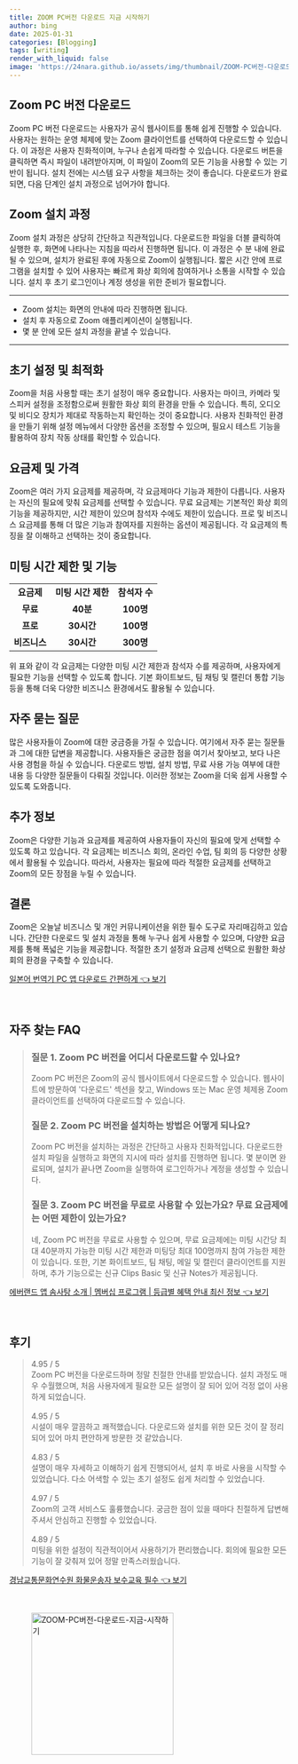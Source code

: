 ```yaml
---
title: ZOOM PC버전 다운로드 지금 시작하기
author: bing
date: 2025-01-31
categories: [Blogging]
tags: [writing]
render_with_liquid: false
image: 'https://24nara.github.io/assets/img/thumbnail/ZOOM-PC버전-다운로드-지금-시작하기.webp'
---
```



<h2 id='Zoom_PC_버전_다운로드'>Zoom PC 버전 다운로드</h2>

<p>Zoom PC 버전 다운로드는 사용자가 공식 웹사이트를 통해 쉽게 진행할 수 있습니다. 사용자는 원하는 운영 체제에 맞는 Zoom 클라이언트를 선택하여 다운로드할 수 있습니다. 이 과정은 사용자 친화적이며, 누구나 손쉽게 따라할 수 있습니다. 다운로드 버튼을 클릭하면 즉시 파일이 내려받아지며, 이 파일이 Zoom의 모든 기능을 사용할 수 있는 기반이 됩니다. 설치 전에는 시스템 요구 사항을 체크하는 것이 좋습니다. 다운로드가 완료되면, 다음 단계인 설치 과정으로 넘어가야 합니다.</p>

<h2 id='ZOOM_설치_과정'>Zoom 설치 과정</h2>

<p>Zoom 설치 과정은 상당히 간단하고 직관적입니다. 다운로드한 파일을 더블 클릭하여 실행한 후, 화면에 나타나는 지침을 따라서 진행하면 됩니다. 이 과정은 수 분 내에 완료될 수 있으며, 설치가 완료된 후에 자동으로 Zoom이 실행됩니다. 짧은 시간 안에 프로그램을 설치할 수 있어 사용자는 빠르게 화상 회의에 참여하거나 소통을 시작할 수 있습니다. 설치 후 초기 로그인이나 계정 생성을 위한 준비가 필요합니다.</p>

<hr />

<ul>
    <li>Zoom 설치는 화면의 안내에 따라 진행하면 됩니다.</li>
    <li>설치 후 자동으로 Zoom 애플리케이션이 실행됩니다.</li>
    <li>몇 분 안에 모든 설치 과정을 끝낼 수 있습니다.</li>
</ul>

<hr />

<h2 id='초기_설정_및_최적화'>초기 설정 및 최적화</h2>

<p>Zoom을 처음 사용할 때는 초기 설정이 매우 중요합니다. 사용자는 마이크, 카메라 및 스피커 설정을 조정함으로써 원활한 화상 회의 환경을 만들 수 있습니다. 특히, 오디오 및 비디오 장치가 제대로 작동하는지 확인하는 것이 중요합니다. 사용자 친화적인 환경을 만들기 위해 설정 메뉴에서 다양한 옵션을 조정할 수 있으며, 필요시 테스트 기능을 활용하여 장치 작동 상태를 확인할 수 있습니다.</p>

<h2 id='요금제_및_가격'>요금제 및 가격</h2>

<p>Zoom은 여러 가지 요금제를 제공하며, 각 요금제마다 기능과 제한이 다릅니다. 사용자는 자신의 필요에 맞춰 요금제를 선택할 수 있습니다. 무료 요금제는 기본적인 화상 회의 기능을 제공하지만, 시간 제한이 있으며 참석자 수에도 제한이 있습니다. 프로 및 비즈니스 요금제를 통해 더 많은 기능과 참여자를 지원하는 옵션이 제공됩니다. 각 요금제의 특징을 잘 이해하고 선택하는 것이 중요합니다.</p>

<h2 id='미팅_시간_제한_및_기능'>미팅 시간 제한 및 기능</h2>

<table>
    <tr>
        <td style="text-align: center; height: 17px;"><b>요금제</b></td>
        <td style="text-align: center; height: 17px;"><b>미팅 시간 제한</b></td>
        <td style="text-align: center; height: 17px;"><b>참석자 수</b></td>
    </tr>
    <tr>
        <td style="text-align: center; height: 17px;"><b>무료</b></td>
        <td style="text-align: center; height: 17px;"><b>40분</b></td>
        <td style="text-align: center; height: 17px;"><b>100명</b></td>
    </tr>
    <tr>
        <td style="text-align: center; height: 17px;"><b>프로</b></td>
        <td style="text-align: center; height: 17px;"><b>30시간</b></td>
        <td style="text-align: center; height: 17px;"><b>100명</b></td>
    </tr>
    <tr>
        <td style="text-align: center; height: 17px;"><b>비즈니스</b></td>
        <td style="text-align: center; height: 17px;"><b>30시간</b></td>
        <td style="text-align: center; height: 17px;"><b>300명</b></td>
    </tr>
</table>

<p>위 표와 같이 각 요금제는 다양한 미팅 시간 제한과 참석자 수를 제공하며, 사용자에게 필요한 기능을 선택할 수 있도록 합니다. 기본 화이트보드, 팀 채팅 및 캘린더 통합 기능 등을 통해 더욱 다양한 비즈니스 환경에서도 활용될 수 있습니다.</p>

<h2 id='자주_묻는_질문'>자주 묻는 질문</h2>

<p>많은 사용자들이 Zoom에 대한 궁금증을 가질 수 있습니다. 여기에서 자주 묻는 질문들과 그에 대한 답변을 제공합니다. 사용자들은 궁금한 점을 여기서 찾아보고, 보다 나은 사용 경험을 하실 수 있습니다. 다운로드 방법, 설치 방법, 무료 사용 가능 여부에 대한 내용 등 다양한 질문들이 다뤄질 것입니다. 이러한 정보는 Zoom을 더욱 쉽게 사용할 수 있도록 도와줍니다.</p>

<h2 id='추가_정보'>추가 정보</h2>

<p>Zoom은 다양한 기능과 요금제를 제공하여 사용자들이 자신의 필요에 맞게 선택할 수 있도록 하고 있습니다. 각 요금제는 비즈니스 회의, 온라인 수업, 팀 회의 등 다양한 상황에서 활용될 수 있습니다. 따라서, 사용자는 필요에 따라 적절한 요금제를 선택하고 Zoom의 모든 장점을 누릴 수 있습니다. </p>

<h2 id='결론'>결론</h2>

<p>Zoom은 오늘날 비즈니스 및 개인 커뮤니케이션을 위한 필수 도구로 자리매김하고 있습니다. 간단한 다운로드 및 설치 과정을 통해 누구나 쉽게 사용할 수 있으며, 다양한 요금제를 통해 폭넓은 기능을 제공합니다. 적절한 초기 설정과 요금제 선택으로 원활한 화상 회의 환경을 구축할 수 있습니다.</p>


<p><a class="click-button" title="일본어 번역기 PC 앱 다운로드 간편하게" href="https://24nara.github.io/posts/%EC%9D%BC%EB%B3%B8%EC%96%B4-%EB%B2%88%EC%97%AD%EA%B8%B0-PC-%EC%95%B1-%EB%8B%A4%EC%9A%B4%EB%A1%9C%EB%93%9C-%EA%B0%84%ED%8E%B8%ED%95%98%EA%B2%8C/" rel="dofollow">일본어 번역기 PC 앱 다운로드 간편하게 👈 보기</a></p><br>
<h2 id='자주_찾는_FAQ'>자주 찾는 FAQ</h2>
<div itemscope="" itemtype="https://schema.org/FAQPage">
<blockquote>
<div itemscope="" itemprop="mainEntity" itemtype="https://schema.org/Question">
<h3 itemprop="name">질문 1. Zoom PC 버전을 어디서 다운로드할 수 있나요?</h3>
<div itemscope="" itemprop="acceptedAnswer" itemtype="https://schema.org/Answer">
<span itemprop="text">
<p>Zoom PC 버전은 Zoom의 공식 웹사이트에서 다운로드할 수 있습니다. 웹사이트에 방문하여 '다운로드' 섹션을 찾고, Windows 또는 Mac 운영 체제용 Zoom 클라이언트를 선택하여 다운로드할 수 있습니다.</p>
</span>
</div>
</div>
<div itemscope="" itemprop="mainEntity" itemtype="https://schema.org/Question">
<h3 itemprop="name">질문 2. Zoom PC 버전을 설치하는 방법은 어떻게 되나요?</h3>
<div itemscope="" itemprop="acceptedAnswer" itemtype="https://schema.org/Answer">
<span itemprop="text">
<p>Zoom PC 버전을 설치하는 과정은 간단하고 사용자 친화적입니다. 다운로드한 설치 파일을 실행하고 화면의 지시에 따라 설치를 진행하면 됩니다. 몇 분이면 완료되며, 설치가 끝나면 Zoom을 실행하여 로그인하거나 계정을 생성할 수 있습니다.</p>
</span>
</div>
</div>
<div itemscope="" itemprop="mainEntity" itemtype="https://schema.org/Question">
<h3 itemprop="name">질문 3. Zoom PC 버전을 무료로 사용할 수 있는가요? 무료 요금제에는 어떤 제한이 있는가요?</h3>
<div itemscope="" itemprop="acceptedAnswer" itemtype="https://schema.org/Answer">
<span itemprop="text">
<p>네, Zoom PC 버전을 무료로 사용할 수 있으며, 무료 요금제에는 미팅 시간당 최대 40분까지 가능한 미팅 시간 제한과 미팅당 최대 100명까지 참여 가능한 제한이 있습니다. 또한, 기본 화이트보드, 팀 채팅, 메일 및 캘린더 클라이언트를 지원하며, 추가 기능으로는 신규 Clips Basic 및 신규 Notes가 제공됩니다.</p>
</span>
</div>
</div>
</blockquote>
</div>
<p><a class="click-button" title="에버랜드 앱 솜사탕 소개 | 멤버십 프로그램 | 등급별 혜택 안내 최신 정보" href="https://24nara.github.io/posts/%EC%97%90%EB%B2%84%EB%9E%9C%EB%93%9C-%EC%95%B1-%EC%86%9C%EC%82%AC%ED%83%95-%EC%86%8C%EA%B0%9C-%EB%A9%A4%EB%B2%84%EC%8B%AD-%ED%94%84%EB%A1%9C%EA%B7%B8%EB%9E%A8-%EB%93%B1%EA%B8%89%EB%B3%84-%ED%98%9C%ED%83%9D-%EC%95%88%EB%82%B4-%EC%B5%9C%EC%8B%A0-%EC%A0%95%EB%B3%B4/" rel="dofollow">에버랜드 앱 솜사탕 소개 | 멤버십 프로그램 | 등급별 혜택 안내 최신 정보 👈 보기</a></p><br>
<h2 id='후기'>후기</h2>
<div itemscope itemtype="https://schema.org/Product">
  <blockquote>
  <div itemprop="review" itemscope itemtype="https://schema.org/Review">
      <div itemprop="reviewRating" itemscope itemtype="https://schema.org/Rating"> <span itemprop="ratingValue">4.95</span> / <span itemprop="bestRating">5</span> </div>
      <span itemprop="reviewBody">Zoom PC 버전을 다운로드하며 정말 친절한 안내를 받았습니다. 설치 과정도 매우 수월했으며, 처음 사용자에게 필요한 모든 설명이 잘 되어 있어 걱정 없이 사용하게 되었습니다.</span>
  </div>
  <br>
  <div itemprop="review" itemscope itemtype="https://schema.org/Review">
      <div itemprop="reviewRating" itemscope itemtype="https://schema.org/Rating"> <span itemprop="ratingValue">4.95</span> / <span itemprop="bestRating">5</span> </div>
      <span itemprop="reviewBody">시설이 매우 깔끔하고 쾌적했습니다. 다운로드와 설치를 위한 모든 것이 잘 정리되어 있어 마치 편안하게 방문한 것 같았습니다.</span>
  </div>
  <br>
  <div itemprop="review" itemscope itemtype="https://schema.org/Review">
      <div itemprop="reviewRating" itemscope itemtype="https://schema.org/Rating"> <span itemprop="ratingValue">4.83</span> / <span itemprop="bestRating">5</span> </div>
      <span itemprop="reviewBody">설명이 매우 자세하고 이해하기 쉽게 진행되어서, 설치 후 바로 사용을 시작할 수 있었습니다. 다소 어색할 수 있는 초기 설정도 쉽게 처리할 수 있었습니다.</span>
  </div>
  <br>
  <div itemprop="review" itemscope itemtype="https://schema.org/Review">
      <div itemprop="reviewRating" itemscope itemtype="https://schema.org/Rating"> <span itemprop="ratingValue">4.97</span> / <span itemprop="bestRating">5</span> </div>
      <span itemprop="reviewBody">Zoom의 고객 서비스도 훌륭했습니다. 궁금한 점이 있을 때마다 친절하게 답변해주셔서 안심하고 진행할 수 있었습니다.</span>
  </div>
  <br>
  <div itemprop="review" itemscope itemtype="https://schema.org/Review">
      <div itemprop="reviewRating" itemscope itemtype="https://schema.org/Rating"> <span itemprop="ratingValue">4.89</span> / <span itemprop="bestRating">5</span> </div>
      <span itemprop="reviewBody">미팅을 위한 설정이 직관적이어서 사용하기가 편리했습니다. 회의에 필요한 모든 기능이 잘 갖춰져 있어 정말 만족스러웠습니다.</span>
  </div>
  </blockquote>
</div>
<p><a class="click-button" title="경남교통문화연수원 화물운송자 보수교육 필수" href="https://24nara.github.io/posts/%EA%B2%BD%EB%82%A8%EA%B5%90%ED%86%B5%EB%AC%B8%ED%99%94%EC%97%B0%EC%88%98%EC%9B%90-%ED%99%94%EB%AC%BC%EC%9A%B4%EC%86%A1%EC%9E%90-%EB%B3%B4%EC%88%98%EA%B5%90%EC%9C%A1-%ED%95%84%EC%88%98/" rel="dofollow">경남교통문화연수원 화물운송자 보수교육 필수 👈 보기</a></p><br>
<figure class="image"><img src="https://24nara.github.io/assets/img/thumbnail/ZOOM-PC버전-다운로드-지금-시작하기.webp" alt="ZOOM-PC버전-다운로드-지금-시작하기" width="256" height="256"></figure>